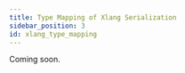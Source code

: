```yaml
---
title: Type Mapping of Xlang Serialization
sidebar_position: 3
id: xlang_type_mapping
---
```


Coming soon.
